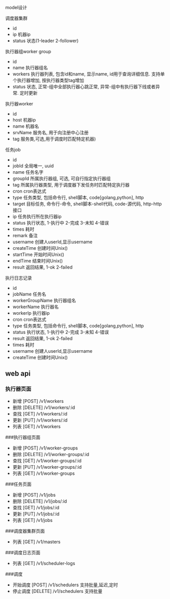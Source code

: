 model设计


调度器集群
- id
- ip                机器ip
- status            状态(1-leader 2-follower)


执行器组worker group
- id
- name              执行器组名
- workers           执行器列表, 包含id和name, 显示name, id用于查询详细信息. 支持单个执行器增加, 按执行器类型tag增加 
- status            状态, 正常-组中全部执行器心跳正常, 异常-组中有执行器下线或者异常. 定时更新

执行器worker
- id
- host              机器ip
- name              机器名
- srvName           服务名, 用于向注册中心注册
- tag               服务类,可选,用于调度时匹配特定机器)


任务job
- id
- jobId             全局唯一, uuid
- name              任务名字
- groupId           所属执行器组, 可选, 可自行指定执行器组
- tag               所属执行器类型, 用于调度器下发任务时匹配特定执行器
- cron              cron表达式
- type              任务类型, 包括命令行, shell脚本, code[golang,python], http
- target            目标任务, 命令行-命令, shell脚本-shell代码, code-源代码, http-http接口
- ip                任务执行所在执行器ip
- status            执行状态, 1-执行中 2-完成  3-未知  4-错误
- times             耗时
- remark            备注
- username          创建人userId,显示username
- createTime        创建时间Unix()
- startTime         开始时间Unix()
- endTime           结束时间Unix()
- result            返回结果, 1-ok 2-failed


执行日志记录
- id
- jobName           任务名
- workerGroupName   执行器组名
- workerName        执行器名
- workerIp          执行器ip
- cron              cron表达式
- type              任务类型, 包括命令行, shell脚本, code[golang,python], http
- status            执行状态, 1-执行中 2-完成  3-未知  4-错误
- result            返回结果, 1-ok 2-failed
- times             耗时
- username          创建人userId,显示username
- createTime        创建时间Unix()


## web api
### 执行器页面
- 新增    [POST]      /v1/workers
- 删除    [DELETE]    /v1/workers/:id
- 查找    [GET]       /v1/workers/:id
- 更新    [PUT]       /v1/workers/:id
- 列表    [GET]       /v1/workers

###执行器组页面
- 新增    [POST]      /v1/worker-groups
- 删除    [DELETE]    /v1/worker-groups/:id
- 查找    [GET]       /v1/worker-groups/:id
- 更新    [PUT]       /v1/worker-groups/:id
- 列表    [GET]       /v1/worker-groups

###任务页面
- 新增    [POST]      /v1/jobs
- 删除    [DELETE]    /v1/jobs/:id
- 查找    [GET]       /v1/jobs/:id
- 更新    [PUT]       /v1/jobs/:id
- 列表    [GET]       /v1/jobs

###调度器集群页面
- 列表    [GET]       /v1/masters

###调度日志页面
- 列表    [GET]       /v1/scheduler-logs

###调度
- 开始调度    [POST]      /v1/schedulers         支持批量,延迟,定时
- 停止调度    [DELETE]    /v1/schedulers         支持批量







